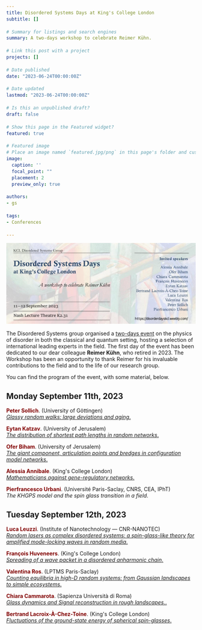```yaml
---
title: Disordered Systems Days at King's College London
subtitle: []

# Summary for listings and search engines
summary: A two-days workshop to celebrate Reimer Kühn.

# Link this post with a project
projects: []

# Date published
date: "2023-06-24T00:00:00Z"

# Date updated
lastmod: "2023-06-24T00:00:00Z"

# Is this an unpublished draft?
draft: false

# Show this page in the Featured widget?
featured: true

# Featured image
# Place an image named `featured.jpg/png` in this page's folder and customize its options here.
image:
  caption: ''
  focal_point: ""
  placement: 2
  preview_only: true

authors:
- gs

tags:
- Conferences

---
```


<img src="head.png" alt="drawing" style="width:\textwidth;"/>

The Disordered Systems group organised a [two-days event](https://disorderdayskcl.weebly.com/) on the physics of disorder in both the classical and quantum setting, hosting a selection of international leading experts in the field. The first day of the event has been dedicated to our dear colleague **Reimer Kühn**, who retired in 2023. The Workshop has been an opportunity to thank Reimer for his invaluable contributions to the field and to the life of our research group.

You can find the program of the event, with some material, below.

## Monday September 11th, 2023

<script defer src="/static/fontawesome/fontawesome-all.js"></script>

<span style="color:Maroon">**Peter Sollich**</span>\.  (University of Göttingen)\
[*Glassy random walks: large deviations and aging*.](./SOLLICH.pdf)

<span style="color:Maroon">**Eytan Katzav**</span>\.  (University of Jerusalem)\
[*The distribution of shortest path lengths in random networks*.](./katav.pdf)

<span style="color:Maroon">**Ofer Biham**</span>\.  (University of Jerusalem)\
[*The giant component, articulation points and bredges in configuration model networks*.](./biham.pdf)

<span style="color:Maroon">**Alessia Annibale**</span>\.  (King's College London)\
[*Mathematicians against gene-regulatory networks*.](./annibale.pdf)

<span style="color:Maroon">**Pierfrancesco Urbani**</span>\.  (Université Paris-Saclay, CNRS, CEA, IPhT)\
*The KHGPS model and the spin glass transition in a field*.


## Tuesday September 12th, 2023

<script defer src="/static/fontawesome/fontawesome-all.js"></script>

<span style="color:Maroon">**Luca Leuzzi**</span>\.  (Institute of Nanotechnology — CNR-NANOTEC)\
[*Random lasers as complex disordered systems: a spin-glass-like theory for amplified mode-locking waves in random media*.](./leuzzi.pdf)

<span style="color:Maroon">**François Huveneers**</span>\.  (King's College London)\
[*Spreading of a wave packet in a disordered anharmonic chain*.](./huveneers.pdf)

<span style="color:Maroon">**Valentina Ros**</span>\.  (LPTMS Paris-Saclay)\
[*Counting equilibria in high-D random systems: from Gaussian landscapes to simple ecosystems*.](./ROS.pdf)

<span style="color:Maroon">**Chiara Cammarota**</span>\.  (Sapienza Università di Roma)\
[*Glass dynamics and Signal reconstruction in rough landscapes.*.](./cammarota.pdf)

<span style="color:Maroon">**Bertrand Lacroix-À-Chez-Toine**</span>\.  (King's College London)\
[*Fluctuations of the ground-state energy of spherical spin-glasses*.](./lact.pdf)

